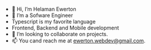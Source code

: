 - 👋 Hi, I’m Helaman Ewerton
- 👀 I’m a Sofware Engineer
- Typescript is my favorite language
- Frontend, Backend and Mobile development
- 💞️ I’m looking to collaborate on projects.
- 📫 You cand reach me at ewerton.webdev@gmail.com.

<!---
Hecris10/Hecris10 is a ✨ special ✨ repository because its `README.md` (this file) appears on your GitHub profile.
You can click the Preview link to take a look at your changes.
--->
